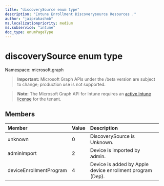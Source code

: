 ```yaml
---
title: "discoverySource enum type"
description: "Intune Enrollment Discoverysource Resources ."
author: "jaiprakashmb"
ms.localizationpriority: medium
ms.subservice: "intune"
doc_type: enumPageType
---
```


# discoverySource enum type

Namespace: microsoft.graph
> **Important:** Microsoft Graph APIs under the /beta version are subject to change; production use is not supported.

> **Note:** The Microsoft Graph API for Intune requires an [active Intune license](https://go.microsoft.com/fwlink/?linkid=839381) for the tenant.




## Members
|Member|Value|Description|
|:---|:---|:---|
|unknown|0|DiscoverySource is Unknown.|
|adminImport|2|Device is imported by admin.|
|deviceEnrollmentProgram|4|Device is added by Apple device enrollment program (Dep).|
